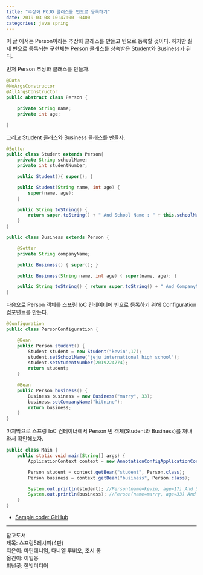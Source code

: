 ```yaml
---
title: "추상화 POJO 클래스를 빈으로 등록하기"
date: 2019-03-08 10:47:00 -0400
categories: java spring
---
```


이 글 애서는 Person이라는 추상화 클래스를 만들고 빈으로 등록할 것이다. 하지만 실제 빈으로 등록되는 구현체는 Person 클래스를 상속받은 Student와 Business가 된다.
  
먼저 Person 추상화 클래스를 만들자.
```java
@Data
@NoArgsConstructor
@AllArgsConstructor
public abstract class Person {

    private String name;
    private int age;

}
```
  
그리고 Student 클래스와 Business 클래스를 만들자.
```java
@Setter
public class Student extends Person{
    private String schoolName;
    private int studentNumber;

    public Student(){ super(); }

    public Student(String name, int age) {
        super(name, age);
    }

    public String toString() {
        return super.toString() + " And School Name : " + this.schoolName;
    }
}
```
```java
public class Business extends Person {

    @Setter
    private String companyName;

    public Business() { super(); }

    public Business(String name, int age) { super(name, age); }

    public String toString() { return super.toString() + " And CompanyName : " + this.companyName; }
}
```
  
다음으로 Person 객체를 스프링 IoC 컨테이너에 빈으로 등록하기 위해 Configuration 컴포넌트를 만든다.
```java
@Configuration
public class PersonConfiguration {

    @Bean
    public Person student() {
        Student student = new Student("kevin",17);
        student.setSchoolName("jeju international high school");
        student.setStudentNumber(2019224774);
        return student;
    }

    @Bean
    public Person business() {
        Business business = new Business("marry", 33);
        business.setCompanyName("bitnine");
        return business;
    }
}
```
  
마지막으로 스프링 IoC 컨테이너에서 Person 빈 객체(Student와 Business)를 꺼내와서 확인해보자.
```java
public class Main {
    public static void main(String[] args) {
        ApplicationContext context = new AnnotationConfigApplicationContext(PersonConfiguration.class);

        Person student = context.getBean("student", Person.class);
        Person business = context.getBean("business", Person.class);

        System.out.println(student); //Person(name=kevin, age=17) And School Name : jeju international high school
        System.out.println(business); //Person(name=marry, age=33) And CompanyName : bitnine
    }
}
```

- [Sample code: GitHub](https://github.com/firewood3/spring-recipe/tree/master/abstractpojo)

***
참고도서  
제목: 스프링5레시피(4판)  
지은이: 마틴데니엄, 다니엘 루비오, 조시 롱  
옮긴이: 이일웅  
펴낸곳: 한빛미디어  
